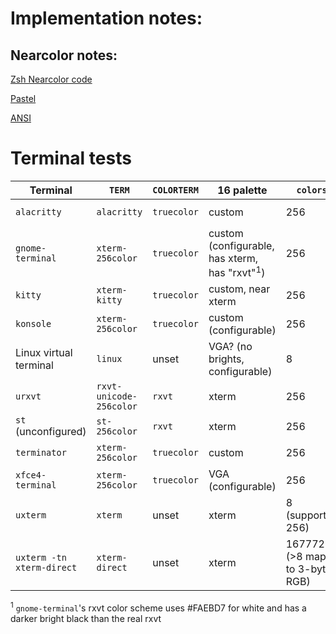 # Implementation notes:

## Nearcolor notes:
[Zsh Nearcolor
code](https://github.com/zsh-users/zsh/blob/master/Src/Modules/nearcolor.c)

[Pastel](https://github.com/sharkdp/pastel/blob/master/src/lib.rs)

[ANSI](https://en.wikipedia.org/wiki/ANSI_escape_code#Colors)

# Terminal tests

| Terminal | `TERM` | `COLORTERM` | 16 palette | `colors` | `RGB` | `setrgbf` | `setrgbb` | colons |
| -------- | ------ | ----------- | ---------- | -------- | ----- | --------- | --------- | ------ |
| `alacritty` | `alacritty` | `truecolor` | custom | 256 | unset | `\E[38;2;%p1%d;%p2%d;%p3%dm` (unset, ANSI) | `\E[48;2;%p1%d;%p2%d;%p3%dm` (unset, ANSI) | `;` only |
| `gnome-terminal` | `xterm-256color` | `truecolor` | custom (configurable, has xterm, has "rxvt"<sup>1</sup>) | 256 | unset | `\E[38;2;%p1%d;%p2%d;%p3%dm` (unset, ANSI) | `\E[48;2;%p1%d;%p2%d;%p3%dm` (unset, ANSI) | both |
| `kitty` | `xterm-kitty` | `truecolor` | custom, near xterm | 256 | unset | `\E[38:2:%p1%d:%p2%d:%p3%dm` (ANSI w/ colons) | `\E[48:2:%p1%d:%p2%d:%p3%dm` (ANSI w/ colons) | both |
| `konsole` | `xterm-256color` | `truecolor` | custom (configurable) | 256 | unset | `\E[38;2;%p1%d;%p2%d;%p3%dm` (unset, ANSI) | `\E[48;2;%p1%d;%p2%d;%p3%dm` (unset, ANSI) | `;` only |
| Linux virtual terminal | `linux` | unset | VGA? (no brights, configurable) | 8 | unset | unsupported | unsupported | `;` only |
| `urxvt` | `rxvt-unicode-256color` | `rxvt` | xterm | 256 | unset | unsupported | unsupported | `;` only |
| `st` (unconfigured) | `st-256color` | `rxvt` | xterm | 256 | unset | `\E[38;2;%p1%d;%p2%d;%p3%dm` (unset, ANSI) | `\E[48;2;%p1%d;%p2%d;%p3%dm` (unset, ANSI) | `;` only |
| `terminator` | `xterm-256color` | `truecolor` | custom | 256 | unset | `\E[38;2;%p1%d;%p2%d;%p3%dm` (unset, ANSI) | `\E[48;2;%p1%d;%p2%d;%p3%dm` (unset, ANSI) | both |
| `xfce4-terminal` | `xterm-256color` | `truecolor` | VGA (configurable) | 256 | unset | `\E[38;2;%p1%d;%p2%d;%p3%dm` (unset, ANSI) | `\E[48;2;%p1%d;%p2%d;%p3%dm` (unset, ANSI) | both |
| `uxterm` | `xterm` | unset | xterm | 8 (supports 256) | unset | `\E[38;2;%p1%d;%p2%d;%p3%dm` (unset, ANSI) | `\E[48;2;%p1%d;%p2%d;%p3%dm` (unset, ANSI) | both |
| `uxterm -tn xterm-direct` | `xterm-direct` | unset | xterm | 16777216 (>8 maps to 3-byte RGB) | set | `\E[38;2;%p1%d;%p2%d;%p3%dm` (unset, ANSI) | `\E[48;2;%p1%d;%p2%d;%p3%dm` (unset, ANSI) | both |

<sup>1</sup> `gnome-terminal`'s rxvt color scheme uses #FAEBD7 for white and has a darker bright black than the real rxvt
